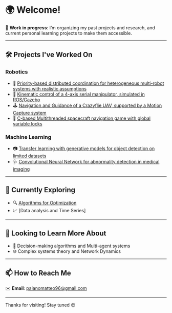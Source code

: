 # 🌍 Welcome!

🚧 **Work in progress**: I’m organizing my past projects and research, and current personal learning projects to make them accessible.

---

## 🛠️ Projects I've Worked On

### Robotics

- 🤖 [Priority-based distributed coordination for heterogeneous multi-robot systems with realistic assumptions](https://github.com/miche-sr/SRD--github)
- 🦾 [Kinematic control of a 4-axis serial manipulator, simulated in ROS/Gazebo](https://github.com/Naidala/4-axis-arm)
- 🕹️ [Navigation and Guidance of a Crazyflie UAV, supported by a Motion Capture system](https://github.com/slim71/CrazyFlie-SdGN)
- 🚀 [C-based Multithreaded spacecraft navigation game with global variable locks](https://github.com/Naidala/RealTimeLEM)

### Machine Learning

- 📷 [Transfer learning with generative models for object detection on limited datasets](https://github.com/trianam/qmlAuv)
- 🩺 [Convolutional Neural Network for abnormality detection in medical imaging](https://github.com/Naidala/CNN_medical_imaging)

---

## 🌱 Currently Exploring

- 🔍 [Algorithms for Optimization](https://github.com/Naidala/OptimizationExercises)
- 📈 [Data analysis and Time Series]

---

## 🔭 Looking to Learn More About

- 🧠 Decision-making algorithms and Multi-agent systems
- 🌐 Complex systems theory and Network Dynamics

---

## 📫 How to Reach Me

✉️ **Email**: paianomatteo96@gmail.com

---

Thanks for visiting! Stay tuned 😊
